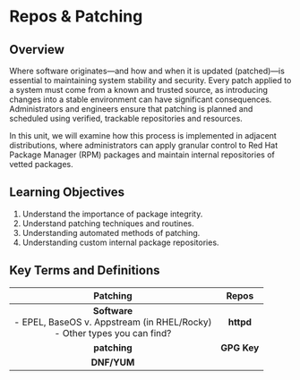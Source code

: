 # Repos & Patching

## Overview

Where software originates—and how and when it is updated (patched)—is essential to maintaining system stability and security. Every patch applied to a system must come from a known and trusted source, as introducing changes into a stable environment can have significant consequences. Administrators and engineers ensure that patching is planned and scheduled using verified, trackable repositories and resources.

In this unit, we will examine how this process is implemented in adjacent distributions, where administrators can apply granular control to Red Hat Package Manager (RPM) packages and maintain internal repositories of vetted packages.

## Learning Objectives

1. Understand the importance of package integrity.
2. Understand patching techniques and routines.
3. Understanding automated methods of patching.
4. Understanding custom internal package repositories.

## Key Terms and Definitions

|**Patching**|**Repos**|
|:------------------:|:------------------:|
|**Software**<br>- EPEL, BaseOS v. Appstream (in RHEL/Rocky)<br>- Other types you can find?|**httpd**|
|**patching**|**GPG Key**|
|**DNF/YUM**| |
